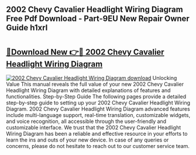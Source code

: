 ## 2002 Chevy Cavalier Headlight Wiring Diagram Free Pdf Download - Part-9EU New Repair Owner Guide h1xrl

# <h2><a href="http://dfqhd8z.blite.top/?on=2002+Chevy+Cavalier+Headlight+Wiring+Diagram">🔗Download New 👉🔴 2002 Chevy Cavalier Headlight Wiring Diagram</a></h2>

[![2002 Chevy Cavalier Headlight Wiring Diagram download](https://i.imgur.com/lujVjoI.png)](http://dfqhd8z.blite.top/?on=2002+Chevy+Cavalier+Headlight+Wiring+Diagram)
Unlocking Value This manual reveals the full value of your new 2002 Chevy Cavalier Headlight Wiring Diagram with detailed explanations of features and functionalities. Step-by-Step Guide The following pages provide a detailed step-by-step guide to setting up your 2002 Chevy Cavalier Headlight Wiring Diagram. 2002 Chevy Cavalier Headlight Wiring Diagram advanced features include multi-language support, real-time translation, customizable widgets, and voice recognition, all accessible through the user-friendly and customizable interface. We trust that the 2002 Chevy Cavalier Headlight Wiring Diagram has been a reliable and effective resource in your efforts to learn the ins and outs of your new device. In case of any queries or concerns, please do not hesitate to reach out to our customer service team.
